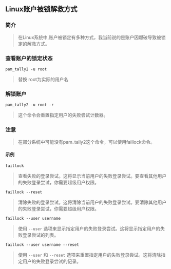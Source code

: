 ## Linux账户被锁解救方式

### 简介

> 在Linux系统中,账户被锁定有多种方式，我当前说的是账户因爆破导致被锁定的解救方式。

### **查看账户的锁定状态**

```
pam_tally2 -u root
```

> 替换 root为实际的用户名

### **解锁账户**

```
pam_tally2 -u root -r
```

> 这个命令会重置指定用户的失败尝试计数器。

### 注意

> 在部分系统中可能没有pam_tally2这个命令，可以使用faillock命令。

#### 示例

```
faillock
```

> 查看失败的登录尝试。这将显示当前用户的失败登录尝试。要查看其他用户的失败登录尝试，你需要超级用户权限。

```
faillock --reset
```

> 清除失败的登录尝试。这将清除当前用户的失败登录尝试。要清除其他用户的失败登录尝试，你需要超级用户权限。

```
faillock --user username
```

> 使用 `--user` 选项来显示指定用户的失败登录尝试。这将显示指定用户的失败登录尝试的列表。

```
faillock --user username --reset
```

> 使用 `--user` 和 `--reset` 选项来重置指定用户的失败登录尝试。这将清除指定用户的失败登录尝试的记录。
